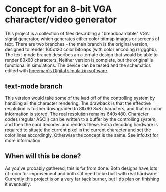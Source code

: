 # Concept for an 8-bit VGA character/video generator

This project is a collection of files describing a "breadboardable" VGA signal generator, which generates either color bitmap images or screens of text.
There are two branches - the main branch is the original version, designed to render 160x120 color bitmaps (with color encoding rrrgggbb). The text-mode branch describes an alternate design that would be able to render 80x60 characters. Neither version is complete, but the original is functional in simulations.
The device can be tested and the schematics edited with [hneeman's Digital simulation software](https://github.com/hneemann/Digital).

## text-mode branch
This version would take some of the load off of the controlling system by handling all the character rendering. The drawback is that the effective resolution is further downgraded to 80x60 8x8 characters, and that no color information is stored. The real resolution remains 640x480.
Character codes (regular ASCII) can be written to a buffer by the controlling system, and then the card decodes and renders these. Extra decoding hardware is required to situate the current pixel in the current character and set the color lines accordingly. Otherwise the concept is the same. See info.txt for more information.

## When will this be done?
As you've probably gathered, this is far from done. Both designs have lots of room for improvement and both still need to be built with real hardware. Currently this project is on a very far back burner, but I do plan on finishing it eventually.
